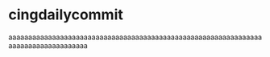 # cingdailycommit
aaaaaaaaaaaaaaaaaaaaaaaaaaaaaaaaaaaaaaaaaaaaaaaaaaaaaaaaaaaaaaaaaaaaaaaaaaaaaaaaaaaa